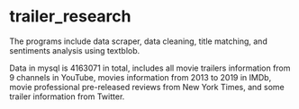 # trailer_research
The programs include data scraper, data cleaning, title matching, and sentiments analysis using textblob.

Data in mysql is 4163071 in total, includes all movie trailers information from 9 channels in YouTube, movies information from 2013 to 2019 in IMDb, movie professional pre-released reviews from New York Times, and some trailer information from Twitter.
